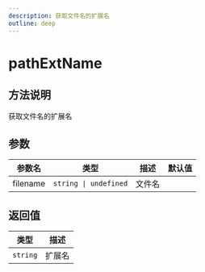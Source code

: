 ```yaml
---
description: 获取文件名的扩展名
outline: deep
---
```


# pathExtName

## 方法说明

获取文件名的扩展名

## 参数

| 参数名 | 类型 | 描述 | 默认值 |
| --- | --- | --- | --- |
| filename | `string \| undefined` | 文件名 |  |

## 返回值

| 类型 | 描述 |
| --- | --- |
| `string` | 扩展名 |
